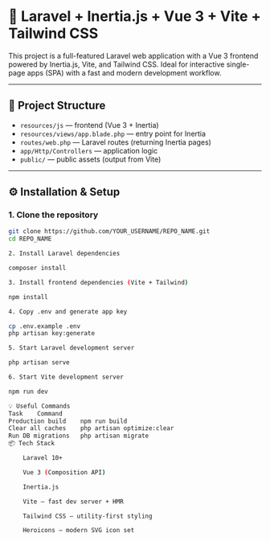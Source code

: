 # 🚀 Laravel + Inertia.js + Vue 3 + Vite + Tailwind CSS

This project is a full-featured Laravel web application with a Vue 3 frontend powered by Inertia.js, Vite, and Tailwind CSS. Ideal for interactive single-page apps (SPA) with a fast and modern development workflow.

---

## 📁 Project Structure

- `resources/js` — frontend (Vue 3 + Inertia)
- `resources/views/app.blade.php` — entry point for Inertia
- `routes/web.php` — Laravel routes (returning Inertia pages)
- `app/Http/Controllers` — application logic
- `public/` — public assets (output from Vite)

---

## ⚙️ Installation & Setup

### 1. Clone the repository

```bash
git clone https://github.com/YOUR_USERNAME/REPO_NAME.git
cd REPO_NAME

2. Install Laravel dependencies

composer install

3. Install frontend dependencies (Vite + Tailwind)

npm install

4. Copy .env and generate app key

cp .env.example .env
php artisan key:generate

5. Start Laravel development server

php artisan serve

6. Start Vite development server

npm run dev

💡 Useful Commands
Task	Command
Production build	npm run build
Clear all caches	php artisan optimize:clear
Run DB migrations	php artisan migrate
📦 Tech Stack

    Laravel 10+

    Vue 3 (Composition API)

    Inertia.js

    Vite — fast dev server + HMR

    Tailwind CSS — utility-first styling

    Heroicons — modern SVG icon set